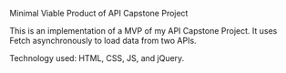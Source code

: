 Minimal Viable Product of API Capstone Project

This is an implementation of a MVP of my API Capstone Project. It uses Fetch asynchronously to load data from two APIs.

Technology used: HTML, CSS, JS, and jQuery.
